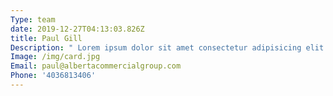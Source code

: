 ```yaml
---
Type: team
date: 2019-12-27T04:13:03.826Z
title: Paul Gill
Description: " Lorem ipsum dolor sit amet consectetur adipisicing elit. Magnam\r\n\n\\    consequatur laborum illum, tempore asperiores recusandae itaque fuga\r\n\n\\    numquam rerum doloremque obcaecati quae excepturi nobis eligendi\r\n\n\\    possimus qui ab rem quo."
Image: /img/card.jpg
Email: paul@albertacommercialgroup.com
Phone: '4036813406'
---
```


